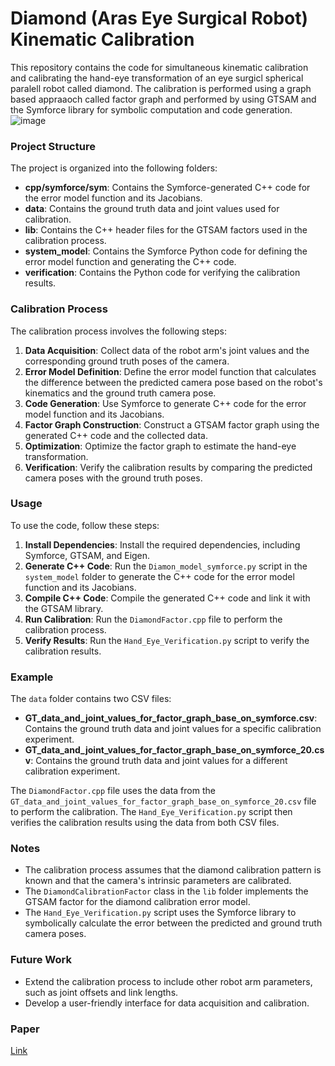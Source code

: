 # Diamond (Aras Eye Surgical Robot) Kinematic Calibration

This repository contains the code for simultaneous kinematic calibration and calibrating the hand-eye transformation of an eye surgicl spherical paralell robot called diamond. The calibration is performed using a graph based appraaoch called factor graph and performed by using GTSAM and the Symforce library for symbolic computation and code generation.
![image](https://github.com/AmirSamanMirjalili/Diamond_Optimization/assets/57065409/3f31a3ed-2ae5-4ed2-b06c-dd054fbc1e52)

### Project Structure

The project is organized into the following folders:

- **cpp/symforce/sym**: Contains the Symforce-generated C++ code for the error model function and its Jacobians.
- **data**: Contains the ground truth data and joint values used for calibration.
- **lib**: Contains the C++ header files for the GTSAM factors used in the calibration process.
- **system_model**: Contains the Symforce Python code for defining the error model function and generating the C++ code.
- **verification**: Contains the Python code for verifying the calibration results.

### Calibration Process

The calibration process involves the following steps:

1. **Data Acquisition**: Collect data of the robot arm's joint values and the corresponding ground truth poses of the camera.
2. **Error Model Definition**: Define the error model function that calculates the difference between the predicted camera pose based on the robot's kinematics and the ground truth camera pose.
3. **Code Generation**: Use Symforce to generate C++ code for the error model function and its Jacobians.
4. **Factor Graph Construction**: Construct a GTSAM factor graph using the generated C++ code and the collected data.
5. **Optimization**: Optimize the factor graph to estimate the hand-eye transformation.
6. **Verification**: Verify the calibration results by comparing the predicted camera poses with the ground truth poses.

### Usage

To use the code, follow these steps:

1. **Install Dependencies**: Install the required dependencies, including Symforce, GTSAM, and Eigen.
2. **Generate C++ Code**: Run the `Diamon_model_symforce.py` script in the `system_model` folder to generate the C++ code for the error model function and its Jacobians.
3. **Compile C++ Code**: Compile the generated C++ code and link it with the GTSAM library.
4. **Run Calibration**: Run the `DiamondFactor.cpp` file to perform the calibration process.
5. **Verify Results**: Run the `Hand_Eye_Verification.py` script to verify the calibration results.

### Example

The `data` folder contains two CSV files:

- **GT_data_and_joint_values_for_factor_graph_base_on_symforce.csv**: Contains the ground truth data and joint values for a specific calibration experiment.
- **GT_data_and_joint_values_for_factor_graph_base_on_symforce_20.csv**: Contains the ground truth data and joint values for a different calibration experiment.

The `DiamondFactor.cpp` file uses the data from the `GT_data_and_joint_values_for_factor_graph_base_on_symforce_20.csv` file to perform the calibration. The `Hand_Eye_Verification.py` script then verifies the calibration results using the data from both CSV files.

### Notes

- The calibration process assumes that the diamond calibration pattern is known and that the camera's intrinsic parameters are calibrated.
- The `DiamondCalibrationFactor` class in the `lib` folder implements the GTSAM factor for the diamond calibration error model.
- The `Hand_Eye_Verification.py` script uses the Symforce library to symbolically calculate the error between the predicted and ground truth camera poses.

### Future Work

- Extend the calibration process to include other robot arm parameters, such as joint offsets and link lengths.
- Develop a user-friendly interface for data acquisition and calibration.

### Paper
[Link](https://drive.google.com/file/d/1xQ3zcgaOW9Up-gMPBI9qiqMDW6Fq9o3l/view?usp=sharing)
